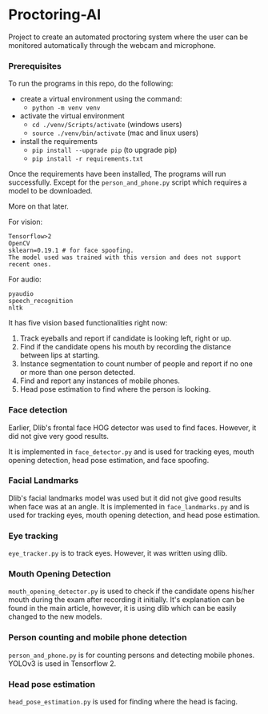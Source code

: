 # Proctoring-AI

Project to create an automated proctoring system where the user can be monitored automatically through the webcam and microphone. 


### Prerequisites
To run the programs in this repo, do the following:
- create a virtual environment using the command:
  - `python -m venv venv`
- activate the virtual environment
  - `cd ./venv/Scripts/activate` (windows users)
  - `source ./venv/bin/activate` (mac and linux users)
- install the requirements
  - `pip install --upgrade pip` (to upgrade pip)
  - `pip install -r requirements.txt`

Once the requirements have been installed, The programs will run successfully.
Except for the `person_and_phone.py` script which requires a model to be downloaded.

More on that later.


For vision:
```
Tensorflow>2
OpenCV
sklearn=0.19.1 # for face spoofing. 
The model used was trained with this version and does not support recent ones.
```
For audio:
```
pyaudio
speech_recognition
nltk
```


It has five vision based functionalities right now:
1. Track eyeballs and report if candidate is looking left, right or up.
2. Find if the candidate opens his mouth by recording the distance between lips at starting.
3. Instance segmentation to count number of people and report if no one or more than one person detected.
4. Find and report any instances of mobile phones.
5. Head pose estimation to find where the person is looking.


### Face detection
Earlier, Dlib's frontal face HOG detector was used to find faces. However, it did not give very good results. 

It is implemented in `face_detector.py` and is used for tracking eyes, mouth opening detection, head pose estimation, and face spoofing.


### Facial Landmarks
Dlib's facial landmarks model was used but it did not give good results when face was at an angle. 
It is implemented in `face_landmarks.py` and is used for tracking eyes, mouth opening detection, and head pose estimation.


### Eye tracking
`eye_tracker.py` is to track eyes. However, it was written using dlib.


### Mouth Opening Detection
`mouth_opening_detector.py` is used to check if the candidate opens his/her mouth during the exam after recording it initially. It's explanation can be found in the main article, however, it is using dlib which can be easily changed to the new models.


### Person counting and mobile phone detection
`person_and_phone.py` is for counting persons and detecting mobile phones. YOLOv3 is used in Tensorflow 2.


### Head pose estimation
`head_pose_estimation.py` is used for finding where the head is facing. 

